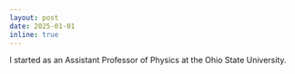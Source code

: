 ```yaml
---
layout: post
date: 2025-01-01
inline: true
---
```


I started as an Assistant Professor of Physics at the Ohio State University.
